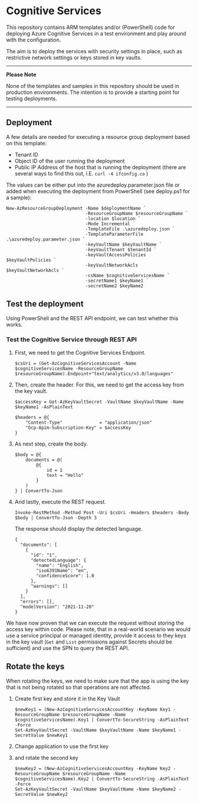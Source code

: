 # Cognitive Services

This repository contains ARM templates and/or (PowerShell) code for deploying Azure Cognitive Services in a test environment and play around with the configuration.

The aim is to deploy the services with security settings in place, such as restrictive network settings or keys stored in key vaults.

---
**Please Note**

None of the templates and samples in this repository should be used in production environments. The intention is to provide a starting point for testing deployments.

---

## Deployment

A few details are needed for executing a resource group deployment based on this template:

* Tenant ID
* Object ID of the user running the deployment
* Public IP Address of the host that is running the deployment (there are several ways to find this out, i.E. `curl -4 ifconfig.co` )

The values can be either put into the azuredeploy.parameter.json file or added when executing the deployment from PowerShell (see deploy.ps1 for a sample):

```azurepowershell
New-AzResourceGroupDeployment -Name $deploymentName `
                              -ResourceGroupName $resourceGroupName `
                              -location $location `
                              -Mode Incremental `
                              -TemplateFile .\azuredeploy.json `
                              -TemplateParameterFile .\azuredeploy.parameter.json `
                              -keyVaultName $keyVaultName `
                              -keyVaultTenant $tenantId `
                              -keyVaultAccessPolicies $keyVaultPolicies `
                              -keyVaultNetworkAcls $keyVaultNetworkAcls `
                              -csName $cognitiveServicesName `
                              -secretName1 $keyName1 `
                              -secretName2 $keyName2
```

## Test the deployment

Using PowerShell and the REST API endpoint, we can test whether this works.

### Test the Cognitive Service through REST API

1. First, we need to get the Cognitive Services Endpoint.
    
    ```azurepowershell
    $csUri = (Get-AzCognitiveServicesAccount -Name $cognitiveServicesName -ResourceGroupName $resourceGroupName).Endpoint+"text/analytics/v3.0/languages"
    ```

2. Then, create the header. For this, we need to get the access key from the key vault.

    ```azurepowershell
    $accessKey = Get-AzKeyVaultSecret -VaultName $keyVaultName -Name $keyName1 -AsPlainText

    $headers = @{
        "Content-Type"              = "application/json"
        "Ocp-Apim-Subscription-Key" = $accessKey
    }
    ```

3. As next step, create the body.

    ```azurepowershell
    $body = @{
        documents = @(
            @{
                id = 1
                text = "Hello"
            } 
        )
    } | ConvertTo-Json
    ```

4. And lastly, execute the REST request.

    ```azurepowershell
    Invoke-RestMethod -Method Post -Uri $csUri -Headers $headers -Body $body | ConvertTo-Json -Depth 3
    ```

    The response should display the detected language.

    ```azurepowershell
    {
      "documents": [
        {
          "id": "1",
          "detectedLanguage": {
            "name": "English",
            "iso6391Name": "en",
            "confidenceScore": 1.0
          },
          "warnings": []
        }
      ],
      "errors": [],
      "modelVersion": "2021-11-20"
    }
    ```

We have now proven that we can execute the request without storing the access key within code.
Please note, that in a real-world scenario we would use a service principal or managed identity, provide it access to they keys in the key vault (`Get` and `List` permissions against Secrets should be sufficient) and use the SPN to query the REST API.

## Rotate the keys

When rotating the keys, we need to make sure that the app is using the key that is not being rotated so that operations are not affected.

1. Create first key and store it in the Key Vault
    
    ```azurepowershell
    $newKey1 = (New-AzCognitiveServicesAccountKey -KeyName Key1 -ResourceGroupName $resourceGroupName -Name $cognitiveServicesName).Key1 | ConvertTo-SecureString -AsPlainText -Force
    Set-AzKeyVaultSecret -VaultName $keyVaultName -Name $keyName1 -SecretValue $newKey1
    ```

2. Change application to use the first key 
3. and rotate the second key

    ```azurepowershell
    $newKey2 = (New-AzCognitiveServicesAccountKey -KeyName Key2 -ResourceGroupName $resourceGroupName -Name $cognitiveServicesName).Key2 | ConvertTo-SecureString -AsPlainText -Force
    Set-AzKeyVaultSecret -VaultName $keyVaultName -Name $keyName2 -SecretValue $newKey2
    ```

